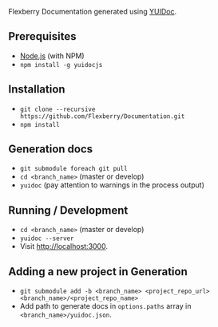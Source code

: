 Flexberry Documentation generated using [YUIDoc](http://yui.github.io/yuidoc/).

## Prerequisites
* [Node.js](http://nodejs.org/) (with NPM)
* `npm install -g yuidocjs`

## Installation
* `git clone --recursive https://github.com/Flexberry/Documentation.git`
* `npm install`

## Generation docs
* `git submodule foreach git pull`
* `cd <branch_name>` (master or develop)
* `yuidoc` (pay attention to warnings in the process output)

## Running / Development
* `cd <branch_name>` (master or develop)
* `yuidoc --server`
* Visit [http://localhost:3000](http://localhost:3000).

## Adding a new project in Generation
* `git submodule add -b <branch_name> <project_repo_url> <branch_name>/<project_repo_name>`
* Add path to generate docs in `options.paths` array in `<branch_name>/yuidoc.json`.
